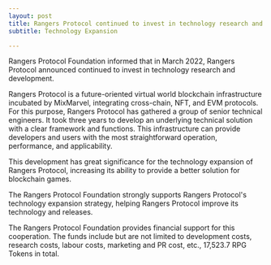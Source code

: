 ```yaml
---
layout: post
title: Rangers Protocol continued to invest in technology research and development
subtitle: Technology Expansion

---
```


Rangers Protocol Foundation informed that in March 2022, Rangers Protocol announced continued to invest in technology research and development.

Rangers Protocol is a future-oriented virtual world blockchain infrastructure incubated by MixMarvel, integrating cross-chain, NFT, and EVM protocols. For this purpose, Rangers Protocol has gathered a group of senior technical engineers. It took three years to develop an underlying technical solution with a clear framework and functions. This infrastructure can provide developers and users with the most straightforward operation, performance, and applicability. 

This development has great significance for the technology expansion of Rangers Protocol, increasing its ability to provide a better solution for blockchain games. 

The Rangers Protocol Foundation strongly supports Rangers Protocol's technology expansion strategy, helping Rangers Protocol improve its technology and releases. 

The Rangers Protocol Foundation provides financial support for this cooperation. The funds include but are not limited to development costs, research costs, labour costs, marketing and PR cost, etc., 17,523.7 RPG Tokens in total. 


